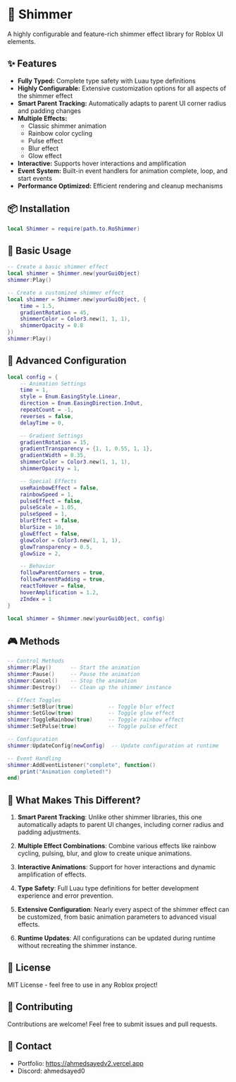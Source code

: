# 🌟 Shimmer
A highly configurable and feature-rich shimmer effect library for Roblox UI elements.

## ✨ Features

- **Fully Typed:** Complete type safety with Luau type definitions
- **Highly Configurable:** Extensive customization options for all aspects of the shimmer effect
- **Smart Parent Tracking:** Automatically adapts to parent UI corner radius and padding changes
- **Multiple Effects:**
  - Classic shimmer animation
  - Rainbow color cycling
  - Pulse effect
  - Blur effect
  - Glow effect
- **Interactive:** Supports hover interactions and amplification
- **Event System:** Built-in event handlers for animation complete, loop, and start events
- **Performance Optimized:** Efficient rendering and cleanup mechanisms

## 📦 Installation

```lua
local Shimmer = require(path.to.RoShimmer)
```

## 🚀 Basic Usage

```lua
-- Create a basic shimmer effect
local shimmer = Shimmer.new(yourGuiObject)
shimmer:Play()

-- Create a customized shimmer effect
local shimmer = Shimmer.new(yourGuiObject, {
    time = 1.5,
    gradientRotation = 45,
    shimmerColor = Color3.new(1, 1, 1),
    shimmerOpacity = 0.8
})
shimmer:Play()
```

## 🎨 Advanced Configuration

```lua
local config = {
    -- Animation Settings
    time = 1,
    style = Enum.EasingStyle.Linear,
    direction = Enum.EasingDirection.InOut,
    repeatCount = -1,
    reverses = false,
    delayTime = 0,

    -- Gradient Settings
    gradientRotation = 15,
    gradientTransparency = {1, 1, 0.55, 1, 1},
    gradientWidth = 0.35,
    shimmerColor = Color3.new(1, 1, 1),
    shimmerOpacity = 1,

    -- Special Effects
    useRainbowEffect = false,
    rainbowSpeed = 1,
    pulseEffect = false,
    pulseScale = 1.05,
    pulseSpeed = 1,
    blurEffect = false,
    blurSize = 10,
    glowEffect = false,
    glowColor = Color3.new(1, 1, 1),
    glowTransparency = 0.5,
    glowSize = 2,

    -- Behavior
    followParentCorners = true,
    followParentPadding = true,
    reactToHover = false,
    hoverAmplification = 1.2,
    zIndex = 1
}

local shimmer = Shimmer.new(yourGuiObject, config)
```

## 🎮 Methods

```lua
-- Control Methods
shimmer:Play()      -- Start the animation
shimmer:Pause()     -- Pause the animation
shimmer:Cancel()    -- Stop the animation
shimmer:Destroy()   -- Clean up the shimmer instance

-- Effect Toggles
shimmer:SetBlur(true)           -- Toggle blur effect
shimmer:SetGlow(true)           -- Toggle glow effect
shimmer:ToggleRainbow(true)     -- Toggle rainbow effect
shimmer:SetPulse(true)          -- Toggle pulse effect

-- Configuration
shimmer:UpdateConfig(newConfig)  -- Update configuration at runtime

-- Event Handling
shimmer:AddEventListener("complete", function()
    print("Animation completed!")
end)
```

## 🌈 What Makes This Different?

1. **Smart Parent Tracking**: Unlike other shimmer libraries, this one automatically adapts to parent UI changes, including corner radius and padding adjustments.

2. **Multiple Effect Combinations**: Combine various effects like rainbow cycling, pulsing, blur, and glow to create unique animations.

3. **Interactive Animations**: Support for hover interactions and dynamic amplification of effects.

4. **Type Safety**: Full Luau type definitions for better development experience and error prevention.

5. **Extensive Configuration**: Nearly every aspect of the shimmer effect can be customized, from basic animation parameters to advanced visual effects.

6. **Runtime Updates**: All configurations can be updated during runtime without recreating the shimmer instance.

## 📝 License

MIT License - feel free to use in any Roblox project!

## 🤝 Contributing

Contributions are welcome! Feel free to submit issues and pull requests.

## 📧 Contact

- Portfolio: https://ahmedsayedv2.vercel.app
- Discord: ahmedsayed0
